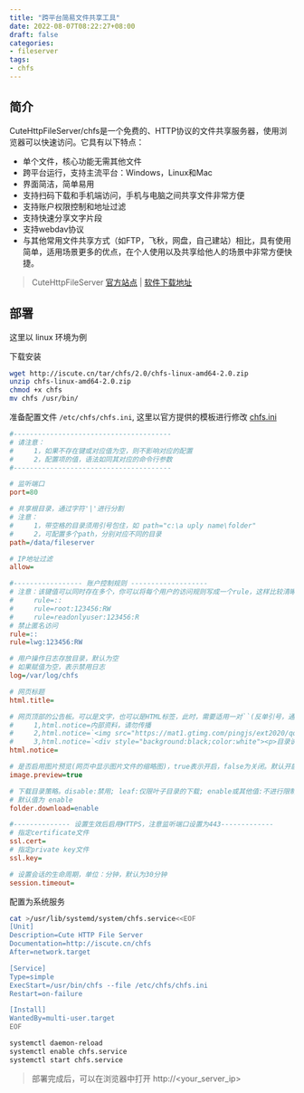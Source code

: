 ```yaml
---
title: "跨平台简易文件共享工具"
date: 2022-08-07T08:22:27+08:00
draft: false
categories: 
- fileserver
tags:
- chfs
---
```


## 简介

CuteHttpFileServer/chfs是一个免费的、HTTP协议的文件共享服务器，使用浏览器可以快速访问。它具有以下特点：

- 单个文件，核心功能无需其他文件
- 跨平台运行，支持主流平台：Windows，Linux和Mac
- 界面简洁，简单易用
- 支持扫码下载和手机端访问，手机与电脑之间共享文件非常方便
- 支持账户权限控制和地址过滤
- 支持快速分享文字片段
- 支持webdav协议
- 与其他常用文件共享方式（如FTP，飞秋，网盘，自己建站）相比，具有使用简单，适用场景更多的优点，在个人使用以及共享给他人的场景中非常方便快捷。


> CuteHttpFileServer [官方站点](http://iscute.cn/chfs) | [软件下载地址](http://iscute.cn/tar/chfs/)

## 部署

这里以 linux 环境为例

下载安装

```bash
wget http://iscute.cn/tar/chfs/2.0/chfs-linux-amd64-2.0.zip
unzip chfs-linux-amd64-2.0.zip
chmod +x chfs
mv chfs /usr/bin/
```

准备配置文件 `/etc/chfs/chfs.ini`, 这里以官方提供的模板进行修改 [chfs.ini](http://iscute.cn/asset/chfs.ini)

```ini
#---------------------------------------
# 请注意：
#     1，如果不存在键或对应值为空，则不影响对应的配置
#     2，配置项的值，语法如同其对应的命令行参数
#---------------------------------------

# 监听端口
port=80

# 共享根目录，通过字符'|'进行分割
# 注意：
#     1，带空格的目录须用引号包住，如 path="c:\a uply name\folder"
#     2，可配置多个path，分别对应不同的目录
path=/data/fileserver

# IP地址过滤
allow=

#----------------- 账户控制规则 -------------------
# 注意：该键值可以同时存在多个，你可以将每个用户的访问规则写成一个rule，这样比较清晰，如：
#     rule=::
#     rule=root:123456:RW
#     rule=readonlyuser:123456:R
# 禁止匿名访问
rule=::
rule=lwg:123456:RW

# 用户操作日志存放目录，默认为空
# 如果赋值为空，表示禁用日志
log=/var/log/chfs

# 网页标题
html.title=

# 网页顶部的公告板。可以是文字，也可以是HTML标签，此时，需要适用一对``(反单引号，通过键盘左上角的ESC键下面的那个键输出)来包住所有HTML标签。几个例子：
#     1,html.notice=内部资料，请勿传播
#     2,html.notice=`<img src="https://mat1.gtimg.com/pingjs/ext2020/qqindex2018/dist/img/qq_logo_2x.png" width="100%"/>`
#     3,html.notice=`<div style="background:black;color:white"><p>目录说明：</p><ul>一期工程：一期工程资料目录</ul><ul>二期工程：二期工程资料目录</ul></div>`
html.notice=

# 是否启用图片预览(网页中显示图片文件的缩略图)，true表示开启，false为关闭。默认开启
image.preview=true

# 下载目录策略。disable:禁用; leaf:仅限叶子目录的下载; enable或其他值:不进行限制。
# 默认值为 enable
folder.download=enable

#-------------- 设置生效后启用HTTPS，注意监听端口设置为443-------------
# 指定certificate文件
ssl.cert=
# 指定private key文件
ssl.key=

# 设置会话的生命周期，单位：分钟，默认为30分钟
session.timeout=
```


配置为系统服务

```bash
cat >/usr/lib/systemd/system/chfs.service<<EOF
[Unit]
Description=Cute HTTP File Server
Documentation=http://iscute.cn/chfs
After=network.target

[Service]
Type=simple
ExecStart=/usr/bin/chfs --file /etc/chfs/chfs.ini
Restart=on-failure

[Install]
WantedBy=multi-user.target
EOF

systemctl daemon-reload
systemctl enable chfs.service
systemctl start chfs.service
```

> 部署完成后，可以在浏览器中打开 http://<your_server_ip> 